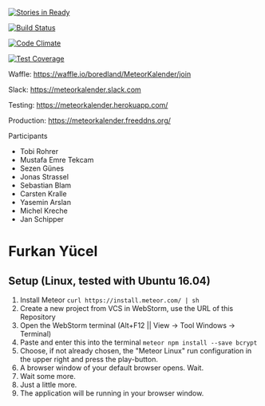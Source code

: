 [![Stories in Ready](https://badge.waffle.io/boredland/MeteorKalender.png?label=ready&title=Ready)](https://waffle.io/boredland/MeteorKalender)

[![Build Status](https://travis-ci.org/boredland/MeteorKalender.svg?branch=master)](https://travis-ci.org/boredland/MeteorKalender)

[![Code Climate](https://codeclimate.com/github/boredland/MeteorKalender/badges/gpa.svg)](https://codeclimate.com/github/boredland/MeteorKalender)

[![Test Coverage](https://codeclimate.com/github/boredland/MeteorKalender/badges/coverage.svg)](https://codeclimate.com/github/boredland/MeteorKalender/coverage)

Waffle: https://waffle.io/boredland/MeteorKalender/join

Slack: https://meteorkalender.slack.com

Testing: https://meteorkalender.herokuapp.com/

Production: https://meteorkalender.freeddns.org/

Participants
* Tobi Rohrer
* Mustafa Emre Tekcam
* Sezen Günes
* Jonas Strassel
* Sebastian Blam
* Carsten Kralle
* Yasemin Arslan
* Michel Kreche 
* Jan Schipper
# Furkan Yücel

## Setup (Linux, tested with Ubuntu 16.04)
1. Install Meteor
`curl https://install.meteor.com/ | sh`
2. Create a new project from VCS in WebStorm, use the URL of this Repository
3. Open the WebStorm terminal (Alt+F12 || View -> Tool Windows -> Terminal)
4. Paste and enter this into the terminal
`meteor npm install --save bcrypt`
5. Choose, if not already chosen, the "Meteor Linux" run configuration in the upper right and press the play-button.
6. A browser window of your default browser opens. Wait.
7. Wait some more.
8. Just a little more.
9. The application will be running in your browser window.
